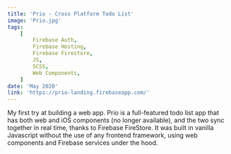 ```yaml
---
title: 'Prio - Cross Platform Todo List'
image: 'Prio.jpg'
tags:
    [
        Firebase Auth,
        Firebase Hosting,
        Firebase Firestore,
        JS,
        SCSS,
        Web Components,
    ]
date: 'May 2020'
link: 'https://prio-landing.firebaseapp.com/'
---
```


My first try at building a web app. Prio is a full-featured todo list app that has both web and iOS components (no longer available), and the two sync together in real time, thanks to Firebase FireStore. It was built in vanilla Javascript without the use of any frontend framework, using web components and Firebase services under the hood.
